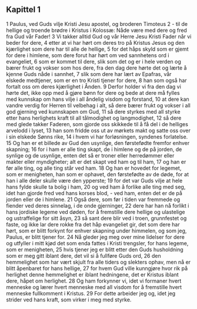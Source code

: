 ## Kapittel 1

1 Paulus, ved Guds vilje Kristi Jesu apostel, og broderen Timoteus
2 - til de hellige og troende brødre i Kristus i Kolossæ: Nåde være med dere og fred fra Gud vår Fader!
3 Vi takker alltid Gud og vår Herre Jesu Kristi Fader når vi beder for dere,
4 etter at vi har hørt om deres tro på Kristus Jesus og den kjærlighet som dere har til alle de hellige,
5 for det håps skyld som er gjemt for dere i himlene, som dere forut har hørt om ved sannhetens ord i evangeliet,
6 som er kommet til dere, slik som det og er i hele verden og bærer frukt og vokser som hos dere, fra den dag dere hørte det og lærte å kjenne Guds nåde i sannhet,
7 slik som dere har lært av Epafras, vår elskede medtjener, som er en tro Kristi tjener for dere,
8 han som også har fortalt oss om deres kjærlighet i Ånden.
9 Derfor holder vi fra den dag vi hørte det, ikke opp med å gjøre bønn for dere og bede at dere må fylles med kunnskap om hans vilje i all åndelig visdom og forstand,
10 at dere kan vandre verdig for Herren til velbehag i alt, så dere bærer frukt og vokser i all god gjerning ved kunnskapen om Gud,
11 så dere styrkes med all styrke etter hans herlighets kraft til all tålmodighet og langmodighet,
12 så dere med glede takker Faderen, som gjorde oss skikkede til å få del i de helliges arvelodd i lyset,
13 han som fridde oss ut av mørkets makt og satte oss over i sin elskede Sønns rike,
14 i hvem vi har forløsningen, syndenes forlatelse.
15 Og han er et billede av Gud den usynlige, den førstefødte fremfor enhver skapning;
16 for i ham er alle ting skapt, de i himlene og de på jorden, de synlige og de usynlige, enten det så er troner eller herredømmer eller makter eller myndigheter; alt er det skapt ved ham og til ham,
17 og han er før alle ting, og alle ting står ved ham.
18 Og han er hovedet for legemet, som er menigheten, han som er ophavet, den førstefødte av de døde, for at han i alle deler skulle være den ypperste;
19 for det var Guds vilje at hele hans fylde skulle ta bolig i ham,
20 og ved ham å forlike alle ting med seg, idet han gjorde fred ved hans korses blod, - ved ham, enten det er de på jorden eller de i himlene.
21 Også dere, som før i tiden var fremmede og fiender ved deres sinnelag, i de onde gjerninger,
22 dere har han nå forlikt i hans jordiske legeme ved døden, for å fremstille dere hellige og ulastelige og ustraffelige for sitt åsyn,
23 så sant dere blir ved i troen, grunnfestet og faste, og ikke lar dere rokke fra det håp evangeliet gir, det som dere har hørt, som er blitt forkynt for enhver skapning under himmelen, og som jeg, Paulus, er blitt tjener for.
24 Nå gleder jeg meg over mine lidelser for dere og utfyller i mitt kjød det som enda fattes i Kristi trengsler, for hans legeme, som er menigheten,
25 hvis tjener jeg er blitt etter den Guds husholdning som er meg gitt iblant dere, det vil si å fullføre Guds ord,
26 den hemmelighet som har vært skjult fra alle tiders og slekters ophav, men nå er blitt åpenbaret for hans hellige,
27 for hvem Gud ville kunngjøre hvor rik på herlighet denne hemmelighet er iblant hedningene, det er Kristus iblant dere, håpet om herlighet.
28 Og ham forkynner vi, idet vi formaner hvert menneske og lærer hvert menneske med all visdom for å fremstille hvert menneske fullkomment i Kristus.
29 For dette arbeider jeg og, idet jeg strider ved hans kraft, som virker i meg med styrke.
